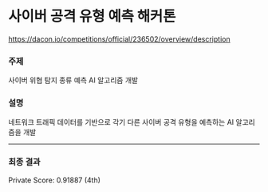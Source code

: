 # 사이버 공격 유형 예측 해커톤
https://dacon.io/competitions/official/236502/overview/description

### 주제
사이버 위협 탐지 종류 예측 AI 알고리즘 개발

### 설명
네트워크 트래픽 데이터를 기반으로 각기 다른 사이버 공격 유형을 예측하는 AI 알고리즘을 개발

---

### 최종 결과
Private Score: 0.91887 (4th)
